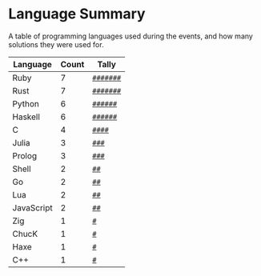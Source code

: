 # Language Summary

A table of programming languages used during the events, and how many solutions they were used for.

| Language | Count | Tally |
| --- | --- | --- |
| Ruby | 7 | <code><a href="../2020/day_02.rb">#</a><a href="../2020/day_14.rb">#</a><a href="../2020/day_16.rb">#</a><a href="../2020/day_21.rb">#</a><a href="../2021/day_08.rb">#</a><a href="../2022/day_03.rb">#</a><a href="../2022/day_07.rb">#</a></code> |
| Rust | 7 | <code><a href="../2019/day_02.rs">#</a><a href="../2020/day_08.rs">#</a><a href="../2020/day_11.rs">#</a><a href="../2020/day_17.rs">#</a><a href="../2020/day_19.rs">#</a><a href="../2021/day_14.rs">#</a><a href="../2022/day_06.py">#</a></code> |
| Python | 6 | <code><a href="../2020/day_05.py">#</a><a href="../2020/day_09.py">#</a><a href="../2020/day_10.py">#</a><a href="../2020/day_23.py">#</a><a href="../2021/day_15.py">#</a><a href="../2022/day_05.py">#</a></code> |
| Haskell | 6 | <code><a href="../2019/day_01.hs">#</a><a href="../2020/day_04.hs">#</a><a href="../2020/day_06.hs">#</a><a href="../2020/day_18.hs">#</a><a href="../2021/day_10.hs">#</a><a href="../2022/day_01.hs">#</a></code> |
| C | 4 | <code><a href="../2020/day_03.c">#</a><a href="../2020/day_12.c">#</a><a href="../2021/day_07.c">#</a><a href="../2021/day_18.c">#</a></code> |
| Julia | 3 | <code><a href="../2021/day_05.jl">#</a><a href="../2021/day_09.jl">#</a><a href="../2022/day_08.jl">#</a></code> |
| Prolog | 3 | <code><a href="../2020/day_07.pl">#</a><a href="../2021/day_03.pl">#</a><a href="../2021/day_12.pl">#</a></code> |
| Shell | 2 | <code><a href="../2021/day_02.sh">#</a><a href="../2022/day_02.sh">#</a></code> |
| Go | 2 | <code><a href="../2020/day_24.go">#</a><a href="../2021/day_04.go">#</a></code> |
| Lua | 2 | <code><a href="../2020/day_13.lua">#</a><a href="../2021/day_11.lua">#</a></code> |
| JavaScript | 2 | <code><a href="../2020/day_01.js">#</a><a href="../2022/day_04.js">#</a></code> |
| Zig | 1 | <code><a href="../2021/day_06.zig">#</a></code> |
| ChucK | 1 | <code><a href="../2021/day_01.ck">#</a></code> |
| Haxe | 1 | <code><a href="../2020/day_22.hx">#</a></code> |
| C++ | 1 | <code><a href="../2020/day_15.cpp">#</a></code> |

